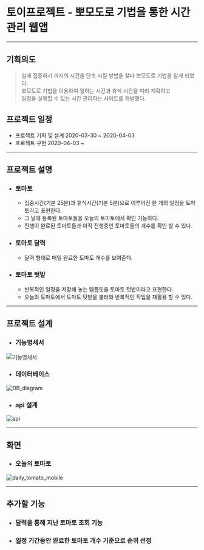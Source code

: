 # 토이프로젝트 - 뽀모도로 기법을 통한 시간 관리 웹앱
------------------------------

## 기획의도
>일에 집중하기 까지의 시간을 단축 시킬 방법을 찾다 뽀모도로 기법을 알게 되었다.  
>뽀모도로 기법을 이용하여 일하는 시간과 휴식 시간을 미리 계획하고   
>일정을 실행할 수 있는 시간 관리하는 사이트를 개발했다.

## 프로젝트 일정
+ 프로젝트 기획 및 설계 2020-03-30 ~ 2020-04-03  
+ 프로젝트 구현 2020-04-03 ~

------------------------------
## 프로젝트 설명
+ ### 토마토  
  + 집중시간(기본 25분)과 휴식시간(기본 5분)으로 이루어진 한 개의 일정을 토마토라고 표현한다.
  + 그 날에 등록된 토마토들을 오늘의 토마토에서 확인 가능하다.
  + 진행이 완료된 토마토들과 아직 진행중인 토마토들의 개수를 확인 할 수 있다.

+ ### 토마토 달력
  + 달력 형태로 매일 완료한 토마토 개수를 보여준다.
  
+ ### 토마토 텃밭
  + 반복적인 일정을 저장해 놓는 템플릿을 토마토 텃밭이라고 표현한다.
  + 오늘의 토마토에서 토마토 텃밭을 불러와 반복적인 작업을 재활용 할 수 있다.

------------------------------
## 프로젝트 설계

+ ### 기능명세서
![기능명세서](https://user-images.githubusercontent.com/53218264/79749468-3ea46080-834a-11ea-8342-2882b556a92a.jpg)

+ ### 데이터베이스
![DB_diagram](https://user-images.githubusercontent.com/52450448/86915227-95a51f00-c15c-11ea-8fb1-f4c383ddbf33.PNG)

+ ### api 설계
![api](https://user-images.githubusercontent.com/53218264/79750478-fd14b500-834b-11ea-9830-ec52dc9994b0.gif)

------------------------------
## 화면

+ ### 오늘의 토마토
![daily_tomato_mobile](https://user-images.githubusercontent.com/52450448/86939781-f8a6ae00-c17c-11ea-805d-2b1142886c24.PNG)


------------------------------
## 추가할 기능

+ ### 달력을 통해 지난 토마토 조회 기능
+ ### 일정 기간동안 완료한 토마토 개수 기준으로 순위 선정
